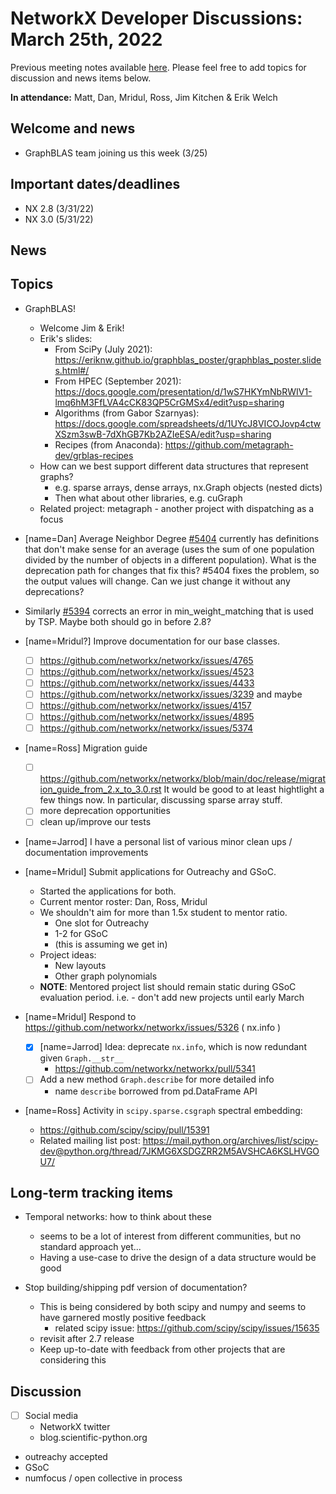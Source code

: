 # NetworkX Developer Discussions: March 25th, 2022

Previous meeting notes available [here](https://github.com/networkx/archive/tree/main/meetings). Please feel free to add topics for discussion and news items below.

**In attendance:** Matt, Dan, Mridul, Ross, Jim Kitchen & Erik Welch

## Welcome and news

- GraphBLAS team joining us this week (3/25) 

## Important dates/deadlines

- NX 2.8 (3/31/22)
- NX 3.0 (5/31/22)

## News

## Topics

- GraphBLAS!
  * Welcome Jim & Erik!
  * Erik's slides:
    - From SciPy (July 2021): https://eriknw.github.io/graphblas_poster/graphblas_poster.slides.html#/
    - From HPEC (September 2021): https://docs.google.com/presentation/d/1wS7HKYmNbRWIV1-lmq6hM3FfLVA4cCK83QP5CrGMSx4/edit?usp=sharing
    - Algorithms (from 
Gabor Szarnyas): https://docs.google.com/spreadsheets/d/1UYcJ8VICOJovp4ctwXSzm3swB-7dXhGB7Kb2AZIeESA/edit?usp=sharing
    - Recipes (from Anaconda): https://github.com/metagraph-dev/grblas-recipes
  * How can we best support different data structures that represent graphs?
    - e.g. sparse arrays, dense arrays, nx.Graph objects (nested dicts)
    - Then what about other libraries, e.g. cuGraph
  * Related project: metagraph - another project with dispatching as a focus

- [name=Dan] Average Neighbor Degree [#5404]( https://github.com/networkx/networkx/issues/5404) currently has definitions that don't make sense for an average (uses the sum of one population divided by the number of objects in a different population). What is the deprecation path for changes that fix this?  #5404 fixes the problem, so the output values will change. Can we just change it without any deprecations? 
- Similarly [#5394](https://github.com/networkx/networkx/issues/5394) corrects an error in min_weight_matching that is used by TSP. Maybe both should go in before 2.8?

- [name=Mridul?] Improve documentation for our base classes.
  - [ ] https://github.com/networkx/networkx/issues/4765
  - [ ] https://github.com/networkx/networkx/issues/4523
  - [ ] https://github.com/networkx/networkx/issues/4433
  - [ ] https://github.com/networkx/networkx/issues/3239
and maybe
  - [ ] https://github.com/networkx/networkx/issues/4157
  - [ ] https://github.com/networkx/networkx/issues/4895
  - [ ] https://github.com/networkx/networkx/issues/5374

- [name=Ross] Migration guide
  - [ ] https://github.com/networkx/networkx/blob/main/doc/release/migration_guide_from_2.x_to_3.0.rst
It would be good to at least hightlight a few things now. In particular, discussing sparse array stuff.
  - [ ] more deprecation opportunities
  - [ ] clean up/improve our tests

- [name=Jarrod] I have a personal list of various minor clean ups / documentation improvements

- [name=Mridul] Submit applications for Outreachy and GSoC.
    - Started the applications for both.
    - Current mentor roster: Dan, Ross, Mridul
    - We shouldn't aim for more than 1.5x student to mentor ratio.
        - One slot for Outreachy
        - 1-2 for GSoC
        - (this is assuming we get in)
    - Project ideas:
      * New layouts
      * Other graph polynomials
  - **NOTE**: Mentored project list should remain static during GSoC evaluation period. i.e. - don't add new projects until early March

- [name=Mridul] Respond to https://github.com/networkx/networkx/issues/5326 ( nx.info )
  - [x] [name=Jarrod] Idea: deprecate `nx.info`, which is now redundant given `Graph.__str__`
      * https://github.com/networkx/networkx/pull/5341
  * [ ] Add a new method `Graph.describe` for more detailed info
    - name `describe` borrowed from pd.DataFrame API
    

- [name=Ross] Activity in `scipy.sparse.csgraph` spectral embedding:
  * https://github.com/scipy/scipy/pull/15391
  * Related mailing list post: https://mail.python.org/archives/list/scipy-dev@python.org/thread/7JKMG6XSDGZRR2M5AVSHCA6KSLHVGOU7/

## Long-term tracking items

- Temporal networks: how to think about these
  * seems to be a lot of interest from different communities, but no standard approach yet...
  * Having a use-case to drive the design of a data structure would be good
  
- Stop building/shipping pdf version of documentation?
  * This is being considered by both scipy and numpy and seems to have garnered mostly positive feedback
    - related scipy issue: https://github.com/scipy/scipy/issues/15635
  * revisit after 2.7 release
  * Keep up-to-date with feedback from other projects that are considering this


## Discussion

- [ ] Social media
    * NetworkX twitter
    * blog.scientific-python.org

- outreachy accepted
- GSoC
- numfocus / open collective in process